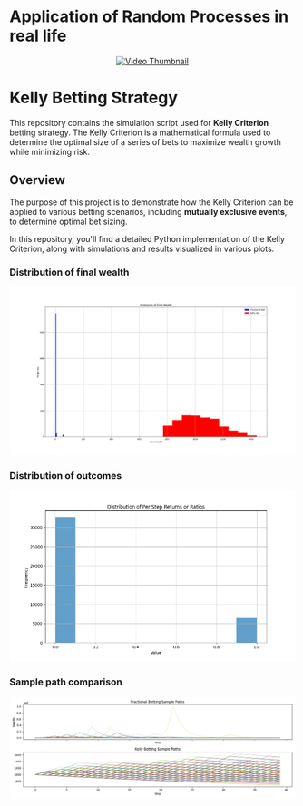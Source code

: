 # Application of Random Processes in real life

<p align="center">
  <a href="https://www.youtube.com/watch?v=ts9lsA_WT1Y" target="_blank">
    <img src="https://img.youtube.com/vi/ts9lsA_WT1Y/0.jpg" alt="Video Thumbnail" width="460" height="300">
  </a>
</p>


# Kelly Betting Strategy

This repository contains the simulation script used for **Kelly Criterion** betting strategy. The Kelly Criterion is a mathematical formula used to determine the optimal size of a series of bets to maximize wealth growth while minimizing risk.

## Overview

The purpose of this project is to demonstrate how the Kelly Criterion can be applied to various betting scenarios, including **mutually exclusive events**, to determine optimal bet sizing.

In this repository, you'll find a detailed Python implementation of the Kelly Criterion, along with simulations and results visualized in various plots.

### Distribution of final wealth
![Histogram of final wealth](Figure_1.png)

### Distribution of outcomes
![Distribution of outcomes](Figure_2.png)

### Sample path comparison
![Sample path comparison](Figure_3.png)




